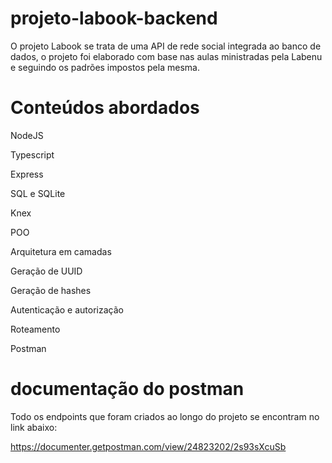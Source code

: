 # projeto-labook-backend

O projeto Labook se trata de uma API de rede social integrada ao banco de dados, o projeto foi elaborado com base nas aulas ministradas pela Labenu e seguindo os padrões impostos pela mesma.

# Conteúdos abordados
NodeJS

Typescript

Express

SQL e SQLite

Knex

POO

Arquitetura em camadas

Geração de UUID

Geração de hashes

Autenticação e autorização

Roteamento

Postman

# documentação do postman

Todo os endpoints que foram criados ao longo do projeto se encontram no link abaixo:

https://documenter.getpostman.com/view/24823202/2s93sXcuSb

